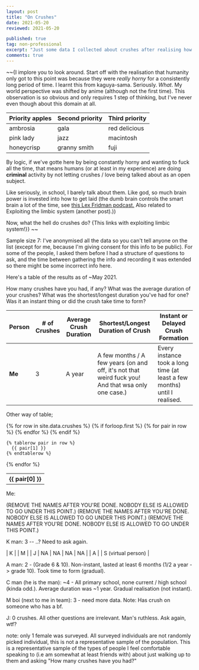```yaml
---
layout: post
title: "On Crushes"
date: 2021-05-20
reviewed: 2021-05-20

published: true
tag: non-professional
excerpt: "Just some data I collected about crushes after realising how bloody important they are.!"
comments: true
---
```


~~{I implore you to look around.
Start off with the realisation that humanity only got to this point was because they were *really horny* for a consistently long period of time.
I learnt this from kaguya-sama. Seriously. *What*. My world perspective was shifted by anime (although not the first time). This observation is so obvious and only requires 1 step of thinking, but I've never even though about this domain at all.


| Priority apples | Second priority | Third priority |
|-------|--------|---------|
| ambrosia | gala | red delicious |
| pink lady | jazz | macintosh |
| honeycrisp | granny smith | fuji |

By logic, if we've gotte here by being constantly horny and wanting to fuck all the time, that means humans (or at least in my experience) are doing **criminal** activity by not letting crushes / love being talked about as an open subject.


Like seriously, in school, I barely talk about them. Like god, so much brain power is invested into how to get laid (the dumb brain controls the smart brain a lot of the time, see <a href="LEX FRIDMAN ELON MUSTK VIDEO"> this Lex Fridman podcast.</a> Also related to Exploiting the limbic system (another post).))

Now, what the hell do crushes do?
{This links with exploiting limbic system!}} ~~


Sample size 7:
I've anonymised all the data so you can't tell anyone on the list (except for me, because I'm giving consent for this info to be public). For some of the people, I asked them before I had a structure of questions to ask, and the time between gathering the info and recording it was extended so there might be some incorrect info here.

Here's a table of the results as of ~May 2021.

How many crushes have you had, if any? What was the average duration of your crushes? What was the shortest/longest duration you've had for one? Was it an instant thing or did the crush take time to form?

| Person | # of Crushes | Average Crush Duration | Shortest/Longest Duration of Crush | Instant or Delayed Crush Formation |
|-------|--------|-------|-----------|---------|
| **Me** | 3 | A year | A few months / A few years (on and off, it's not that weird fuck you! And that wsa only one case.) | Every instance took a long time (at least a few months) until I realised. | 


Other way of table;

<table>
  {% for row in site.data.crushes %}
    {% if forloop.first %}
    <tr>
      {% for pair in row %}
        <th>{{ pair[0] }}</th>
      {% endfor %}
    </tr>
    {% endif %}

    {% tablerow pair in row %}
      {{ pair[1] }}
    {% endtablerow %}
  {% endfor %}
</table>

Me:


(REMOVE THE NAMES AFTER YOU'RE DONE. NOBODY ELSE IS ALLOWED TO GO UNDER THIS POINT.)
(REMOVE THE NAMES AFTER YOU'RE DONE. NOBODY ELSE IS ALLOWED TO GO UNDER THIS POINT.)
(REMOVE THE NAMES AFTER YOU'RE DONE. NOBODY ELSE IS ALLOWED TO GO UNDER THIS POINT.)






K man:
3 -- ..? Need to ask again.

| K |
| M |
| J | NA | NA | NA | NA |
| A | 
| S (virtual person) | 


A man:
2 - (Grade 6 & 10).
Non-instant, lasted at least 6 months (1/2 a year -> grade 10). Took time to form (gradual).

C man (he is the man):
~4 - All primary school, none current / high school (kinda odd.). Average duration was ~1 year.
Gradual realisation (not instant).



M boi (next to me in team):
3 - need more data. Note: Has crush on someone who has a bf.

J:
0 crushes. All other questions are irrelevant. Man's ruthless. Ask again, wtf?


note: only 1 female was surveyed. All surveyed individuals are not randomly picked individual, this is not a representative sample of the population. This is a representative sample of the types of people I feel comfortable speaking to (i.e am somewhat at least friends with) about just walking up to them and asking "How many crushes have you had?"
